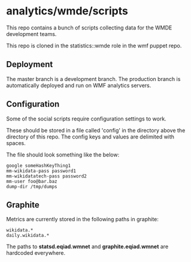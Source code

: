 # analytics/wmde/scripts

This repo contains a bunch of scripts collecting data for the WMDE development teams.

This repo is cloned in the statistics::wmde role in the wmf puppet repo.

## Deployment

The master branch is a development branch.
The production branch is automatically deployed and run on WMF analytics servers.

## Configuration

Some of the social scripts require configuration settings to work.

These should be stored in a file called 'config' in the directory above the directory of this repo.
The config keys and values are delimited with spaces.

The file should look something like the below:

    google someHashKeyThing1
    mm-wikidata-pass password1
    mm-wikidatatech-pass password2
    mm-user foo@bar.baz
    dump-dir /tmp/dumps

## Graphite

Metrics are currently stored in the following paths in graphite:

    wikidata.*
    daily.wikidata.*

The paths to **statsd.eqiad.wmnet** and **graphite.eqiad.wmnet** are hardcoded everywhere.
